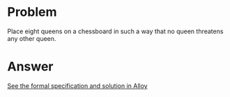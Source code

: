 # Problem

Place eight queens on a chessboard in such a way that no queen threatens any other queen.

# Answer
[See the formal specification and solution in Alloy](eightqueen.als)